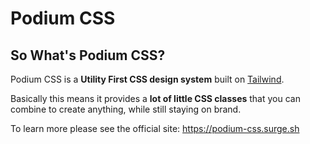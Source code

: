 # Podium CSS

## So What's Podium CSS?

Podium CSS is a **Utility First CSS design system** built on [Tailwind](https://tailwindcss.com).

Basically this means it provides a **lot of little CSS classes** that you can combine to create anything, while still staying on brand.

To learn more please see the official site: https://podium-css.surge.sh
